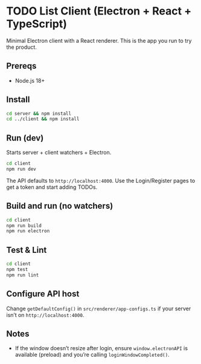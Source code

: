 # TODO List Client (Electron + React + TypeScript)

Minimal Electron client with a React renderer. This is the app you run to try the product.

## Prereqs
- Node.js 18+

## Install
```bash
cd server && npm install
cd ../client && npm install
```

## Run (dev)
Starts server + client watchers + Electron.
```bash
cd client
npm run dev
```
The API defaults to `http://localhost:4000`. Use the Login/Register pages to get a token and start adding TODOs.

## Build and run (no watchers)
```bash
cd client
npm run build
npm run electron
```

## Test & Lint
```bash
cd client
npm test
npm run lint
```

## Configure API host
Change `getDefaultConfig()` in `src/renderer/app-configs.ts` if your server isn’t on `http://localhost:4000`.

## Notes
- If the window doesn’t resize after login, ensure `window.electronAPI` is available (preload) and you’re calling `loginWindowCompleted()`.
